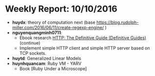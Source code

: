 # Weekly Report: 10/10/2016
- **huydx**: theory of computation next (base https://blog.rudolph-miller.com/2016/06/11/create-regexp-engine/ )
- **nguyenquangminh0711**:
  - Ebook research [HTTP: The Definitive Guide (Definitive Guides)](https://www.amazon.com/HTTP-Definitive-Guide-Guides/dp/1565925092/ref=sr_1_1?ie=UTF8&qid=1474426868&sr=8-1&keywords=http+the+definitive+guide) (continue)
  - Implement simple HTTP client and simple HTTP server based on TCP sockets.
- **huytd**: Generalized Linear Models
- **huynhquancam**: Ruby VM - YARV
  - Book [Ruby Under a Microscope]
